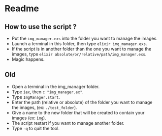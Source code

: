 # Readme

## How to use the script ?

- Put the `img_manager.exs` into the folder you want to manage the images.
- Launch a terminal in this folder, then type `elixir img_manager.exs`.
- If the script is in another folder than the one you want to manage the images, type `elixir absolute/or/relative/path/img_manager.exs`.
- Magic happens.

## Old
- Open a terminal in the img_manager folder.
- Type `iex`, then `c "img_manager.ex"`.
- Type `ImgManager.start`.
- Enter the path (relative or absolute) of the folder you want to manage the images, (ex: `./test_folder`).
- Give a name to the new folder that will be created to contain your images (ex: `img`).
- The script restart if you want to manage another folder.
- Type `-q` to quit the tool.